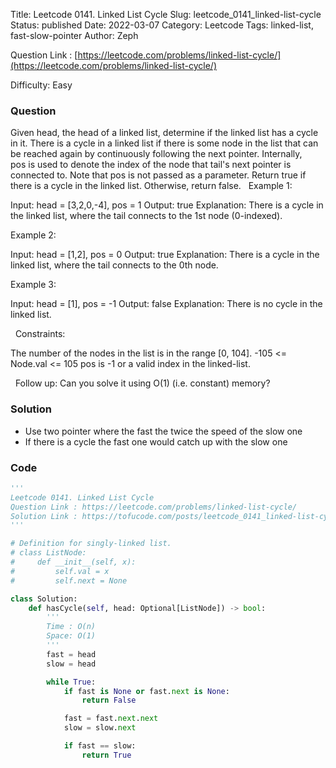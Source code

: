 Title: Leetcode 0141. Linked List Cycle
Slug: leetcode_0141_linked-list-cycle
Status: published
Date: 2022-03-07
Category: Leetcode
Tags: linked-list, fast-slow-pointer
Author: Zeph

Question Link : [https://leetcode.com/problems/linked-list-cycle/](https://leetcode.com/problems/linked-list-cycle/)

Difficulty: Easy

### Question
Given head, the head of a linked list, determine if the linked list has a cycle in it.
There is a cycle in a linked list if there is some node in the list that can be reached again by continuously following the next pointer. Internally, pos is used to denote the index of the node that tail's next pointer is connected to. Note that pos is not passed as a parameter.
Return true if there is a cycle in the linked list. Otherwise, return false.
 
Example 1:


Input: head = [3,2,0,-4], pos = 1
Output: true
Explanation: There is a cycle in the linked list, where the tail connects to the 1st node (0-indexed).

Example 2:


Input: head = [1,2], pos = 0
Output: true
Explanation: There is a cycle in the linked list, where the tail connects to the 0th node.

Example 3:


Input: head = [1], pos = -1
Output: false
Explanation: There is no cycle in the linked list.

 
Constraints:

The number of the nodes in the list is in the range [0, 104].
-105 <= Node.val <= 105
pos is -1 or a valid index in the linked-list.

 
Follow up: Can you solve it using O(1) (i.e. constant) memory?

### Solution

* Use two pointer where the fast the twice the speed of the slow one
* If there is a cycle the fast one would catch up with the slow one


### Code
```python
'''
Leetcode 0141. Linked List Cycle
Question Link : https://leetcode.com/problems/linked-list-cycle/
Solution Link : https://tofucode.com/posts/leetcode_0141_linked-list-cycle.html
'''

# Definition for singly-linked list.
# class ListNode:
#     def __init__(self, x):
#         self.val = x
#         self.next = None

class Solution:
    def hasCycle(self, head: Optional[ListNode]) -> bool:
        '''
        Time : O(n)
        Space: O(1)
        '''
        fast = head
        slow = head

        while True:
            if fast is None or fast.next is None:
                return False

            fast = fast.next.next
            slow = slow.next

            if fast == slow:
                return True


```

